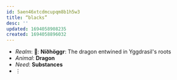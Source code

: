 ```yaml
---
id: 5aen46xtcdmcupqm8b1h5w3
title: “blacks”
desc: ''
updated: 1694058908235
created: 1694058896032
---
```


* _Realm_: **🐲**: **Níðhöggr**: The dragon entwined in Yggdrasil's roots
* _Animal_: **Dragon**
* _Need_: **Substances**
* ⋮ 